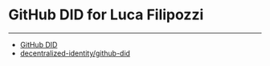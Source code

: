 # GitHub DID for Luca Filipozzi
---
* [GitHub DID](https://github-did.com/)
* [decentralized-identity/github-did](https://github.com/decentralized-identity/github-did)
